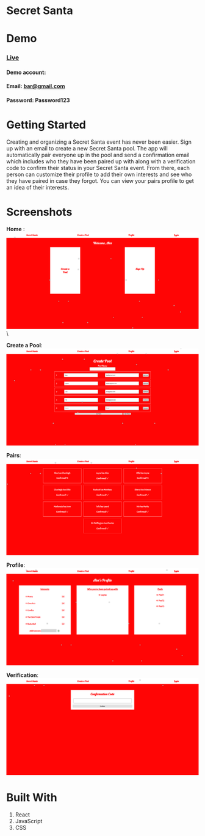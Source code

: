 # Secret Santa
# Demo
### [Live](https://secretsanta.snazzyj.now.sh/)
#### Demo account: 
#### Email: bar@gmail.com
#### Password: Password123

# Getting Started
Creating and organizing a Secret Santa event has never been easier. Sign up with an email to create a new Secret Santa pool. The app will automatically pair everyone up in the pool and send a confirmation email which includes who they have been paired up with along with a verification code to confirm their status in your Secret Santa event. From there, each person can customize their profile to add their own interests and see who they have paired in case they forgot. You can view your pairs profile to get an idea of their interests.

# Screenshots
**Home** :
![alt text](https://github.com/snazzyj/SecretSanta/blob/master/images/secretsantahome.png "Home Page")\

**Create a Pool**:
![alt text](https://github.com/snazzyj/SecretSanta/blob/master/images/secretsantacreate.png "Create A Pool")

**Pairs**:
![alt text](https://github.com/snazzyj/SecretSanta/blob/master/images/secretsantapairs.png "Pairs")

**Profile**:
![alt text](https://github.com/snazzyj/SecretSanta/blob/master/images/secretsantaprofile.png "Profile")

**Verification**:
![alt text](https://github.com/snazzyj/SecretSanta/blob/master/images/secretsantaverify.png "Verification")

# Built With
1. React
2. JavaScript
3. CSS
